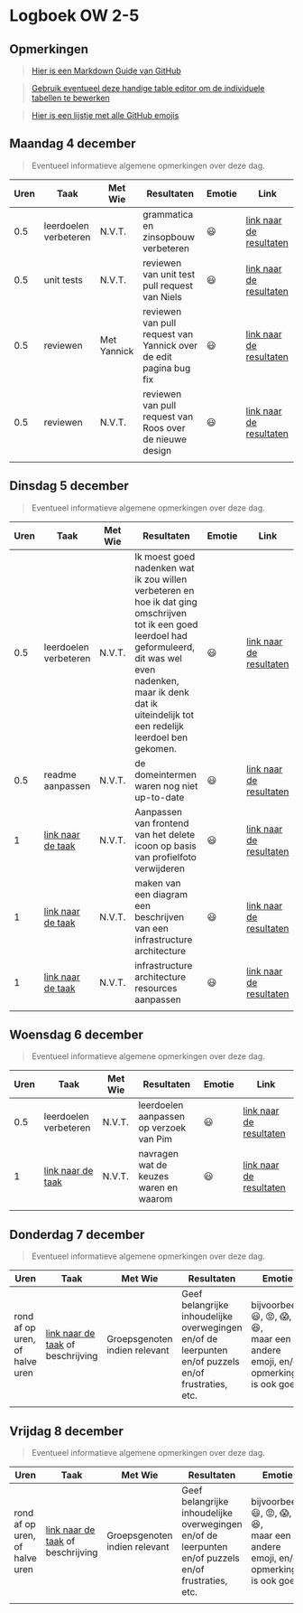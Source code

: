 # Logboek OW 2-5

## Opmerkingen

> [Hier is een Markdown Guide van GitHub](https://guides.github.com/features/mastering-markdown/)

> [Gebruik eventueel deze handige table editor om de individuele tabellen te bewerken](https://www.tablesgenerator.com/markdown_tables)

> [Hier is een lijstje met alle GitHub emojis](https://github.com/ikatyang/emoji-cheat-sheet/blob/master/README.md)

## Maandag 4 december

> Eventueel informatieve algemene opmerkingen over deze dag.

| Uren | Taak                  | Met Wie     | Resultaten                                                        | Emotie | Link                                                                                                                                |
|------|-----------------------|-------------|-------------------------------------------------------------------|---|-------------------------------------------------------------------------------------------------------------------------------------|
| 0.5  | leerdoelen verbeteren | N.V.T.      | grammatica en zinsopbouw verbeteren                               |:smiley: | [link naar de resultaten](https://github.com/HANICA-DWA/project-sep23-klipspringer/commit/80d780f39c4ee17b1f781c077a7b0970c6b9cf9a) |
| 0.5  | unit tests            | N.V.T.      | reviewen van unit test pull request van Niels                     |:smiley: | [link naar de resultaten](https://github.com/HANICA-DWA/project-sep23-klipspringer/commit/6a00640d66bdc321f2869dc19227e3ce8e7dbf2c) |
| 0.5  | reviewen              | Met Yannick | reviewen van pull request van Yannick over de edit pagina bug fix |:smiley: | [link naar de resultaten](https://github.com/HANICA-DWA/project-sep23-klipspringer/commit/8a5be7e5dd71fedc2da9c168a342321a2fa9b8ff) |
| 0.5  | reviewen              | N.V.T.      | reviewen van pull request van Roos over de nieuwe design          |:smiley: | [link naar de resultaten](https://github.com/HANICA-DWA/project-sep23-klipspringer/commit/e0e5168fc64e11f5c04ada039a64d2b4be06c417) |
|      |                       |             |                                                                   | |                                                                                                                                     |


## Dinsdag 5 december

> Eventueel informatieve algemene opmerkingen over deze dag.

| Uren | Taak                  | Met Wie | Resultaten                                                                                                                                                                                                                       | Emotie | Link                                                                                                                                      |
|------|-----------------------|---------|----------------------------------------------------------------------------------------------------------------------------------------------------------------------------------------------------------------------------------|---|-------------------------------------------------------------------------------------------------------------------------------------------|
| 0.5  | leerdoelen verbeteren | N.V.T.  | Ik moest goed nadenken wat ik zou willen verbeteren en hoe ik dat ging omschrijven tot ik een goed leerdoel had geformuleerd, dit was wel even nadenken, maar ik denk dat ik uiteindelijk tot een redelijk leerdoel ben gekomen. |:smiley:| [link naar de resultaten](https://github.com/HANICA-DWA/project-sep23-klipspringer/commit/66583c3ef28fd5459b410383890fad41c7a4e532) |
| 0.5  | readme aanpassen      | N.V.T.  | de domeintermen waren nog niet up-to-date                                                                                                                                                                                        |:smiley:| [link naar de resultaten](https://github.com/HANICA-DWA/project-sep23-klipspringer/commit/cd28063db258913e5f1ec2f3c571223da54c62e6) |
| 1    | [link naar de taak](https://github.com/HANICA-DWA/project-sep23-klipspringer/issues/126) | N.V.T.  | Aanpassen van frontend van het delete icoon op basis van profielfoto verwijderen                                                                                                                                                 |:smiley:| [link naar de resultaten](https://github.com/HANICA-DWA/project-sep23-klipspringer/commit/4064f8fce1c972feb191590cff80e72ef174b4a5) |
| 1    | [link naar de taak](https://github.com/HANICA-DWA/project-sep23-klipspringer/issues/208) | N.V.T.  | maken van een diagram een beschrijven van een infrastructure architecture                                                                                                                                                        |:smiley:| [link naar de resultaten](https://github.com/HANICA-DWA/project-sep23-klipspringer/commit/6be85815c3f512f333c4641c492c1d5add6e0154) |
| 1    | [link naar de taak](https://github.com/HANICA-DWA/project-sep23-klipspringer/issues/208) | N.V.T.  | infrastructure architecture resources aanpassen                                                                                                                                                                                  |:smiley:| [link naar de resultaten](https://github.com/HANICA-DWA/project-sep23-klipspringer/commit/ef5f2f5b12cd4f1d6ef162da77a6f9f9555cbf19) |
|      |                       |         |                                                                                                                                                                                                                                  | |                                                                                                                                           |

## Woensdag 6 december

> Eventueel informatieve algemene opmerkingen over deze dag.

| Uren | Taak                  | Met Wie | Resultaten                              | Emotie | Link |
|------|-----------------------|---------|-----------------------------------------|---|---|
| 0.5  | leerdoelen verbeteren | N.V.T.  | leerdoelen aanpassen op verzoek van Pim |:smiley: | [link naar de resultaten](https://github.com/HANICA-DWA/project-sep23-klipspringer/commit/aed0cb649e7c51ce5d71c7b412dc499033597762) |
| 1    | [link naar de taak](https://github.com/HANICA-DWA/project-sep23-klipspringer/issues/213) | N.V.T.  | navragen wat de keuzes waren en waarom  |:smiley: | [link naar de resultaten](https://github.com/HANICA-DWA/project-sep23-klipspringer/commit/24793604269302a3f744e0f644137a91ba1dfd39) |
|      |                       |         |                                         | | |

## Donderdag 7 december

> Eventueel informatieve algemene opmerkingen over deze dag.

| Uren | Taak  | Met Wie | Resultaten | Emotie | Link |
|---|---|---|---|---|---|
| rond af op uren, of halve uren | [link naar de taak](https://github.com/link-naar-de-taak) of beschrijving | Groepsgenoten indien relevant | Geef belangrijke inhoudelijke overwegingen en/of de leerpunten en/of puzzels en/of frustraties, etc.  |bijvoorbeeld <br />:smiley:, :rage:, :scream:, of :satisfied:, <br />maar een andere emoji, en/of opmerking is ook goed | [link naar de resultaten](https://github.com/link-naar-de-commit) |
| | | | | | |



## Vrijdag 8 december

> Eventueel informatieve algemene opmerkingen over deze dag.

| Uren | Taak  | Met Wie | Resultaten | Emotie | Link |
|---|---|---|---|---|---|
| rond af op uren, of halve uren | [link naar de taak](https://github.com/link-naar-de-taak) of beschrijving | Groepsgenoten indien relevant | Geef belangrijke inhoudelijke overwegingen en/of de leerpunten en/of puzzels en/of frustraties, etc.  |bijvoorbeeld <br />:smiley:, :rage:, :scream:, of :satisfied:, <br />maar een andere emoji, en/of opmerking is ook goed | [link naar de resultaten](https://github.com/link-naar-de-commit) |
| | | | | | |
